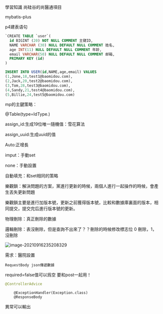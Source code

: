 學習知識  尚硅谷的尚醫通項目

mybatis-plus

p4建表语句

```sql
`CREATE TABLE `user`(
  id BIGINT (20) NOT NULL COMMENT 主键ID,
  NAME VARCHAR (30) NULL DEFAULT NULL COMMENT 姓名,
  age INT(11) NULL DEFAULT NULL COMMENT 年龄,
  email VARCHAR(50) NULL DEFAULT NULL COMMENT 邮箱,
  PRIMARY KEY (id)
)

INSERT INTO USER(id,NAME,age,email) VALUES
(1,Jone,18,test1@baomidou.com),
(2,Jack,20,test2@baomidou.com),
(3,Tom,28,test3@baomidou.com),
(4,Sandy,21,test4@baomidou.com),
(5,Billie,24,test5@baomidou.com)
```

mp的主鍵策略：

@Table(type=IdType.)

assign_id:生成19位唯一隨機值：雪花算法

assign_uuid:生成uuid的值

Auto:正增長

imput：手動set

none：手動設置

自動填充：和set相同的策略





樂觀鎖：解決問題的方案，黨進行更新的時候，兩個人進行一起操作的時候，會產生丟失更新問題

樂觀鎖主要是進行加版本號，更新之前獲得版本號，比較和數據庫裏面的版本，相同提交，提交完后進行版本號的更新。

物理刪除：真正刪除的數據

邏輯刪除：表沒刪除，但是查詢不出來了？？刪除的時候修改標志位 0 刪除，1，沒刪除



![image-20210916235208329](D:\typro截图\image-20210916235208329.png)

需求：醫院設置

```
RequestBody json傳遞數據
```

required=false值可以爲空 要和post一起用！



```java
@ControllerAdvice
```

```
    @ExceptionHandler(Exception.class)
    @ResponseBody
```

異常可以輸出
